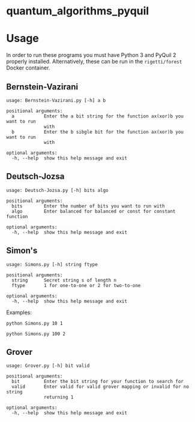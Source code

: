 # quantum_algorithms_pyquil

# Usage
In order to run these programs you must have Python 3 and PyQuil 2 properly installed. Alternatively, these can be run in the `rigetti/forest` Docker container.

## Bernstein-Vazirani
```
usage: Bernstein-Vazirani.py [-h] a b

positional arguments:
  a           Enter the a bit string for the function ax(xor)b you want to run
              with
  b           Enter the b sibgle bit for the function ax(xor)b you want to run
              with

optional arguments:
  -h, --help  show this help message and exit
```

## Deutsch-Jozsa
```
usage: Deutsch-Jozsa.py [-h] bits algo

positional arguments:
  bits        Enter the number of bits you want to run with
  algo        Enter balanced for balanced or const for constant function

optional arguments:
  -h, --help  show this help message and exit
```

## Simon's
```
usage: Simons.py [-h] string ftype

positional arguments:
  string      Secret string s of length n
  ftype       1 for one-to-one or 2 for two-to-one

optional arguments:
  -h, --help  show this help message and exit
```

Examples:

`python Simons.py 10 1`

`python Simons.py 100 2`

## Grover
```
usage: Grover.py [-h] bit valid

positional arguments:
  bit         Enter the bit string for your function to search for
  valid       Enter valid for valid grover mapping or invalid for no string
              returning 1

optional arguments:
  -h, --help  show this help message and exit
```


